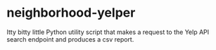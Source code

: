 # neighborhood-yelper
Itty bitty little Python utility script that makes a request to the Yelp API search endpoint and produces a csv report.
